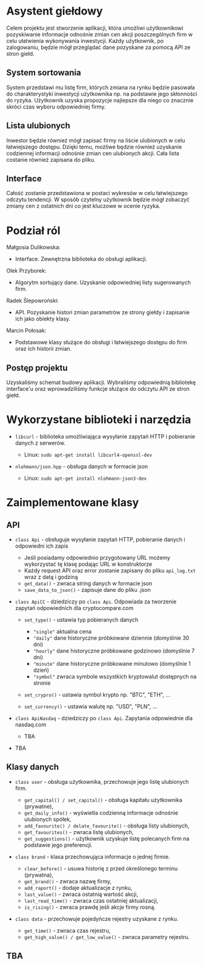 # Asystent giełdowy

Celem projektu jest stworzenie aplikacji, która umożliwi użytkownikowi pozyskiwanie informacje odnośnie zmian cen akcji poszczególnych firm w celu ułatwienia wykonywania inwestycji. Każdy użytkownik, po zalogowaniu, będzie mógł przeglądać dane pozyskane za pomocą API ze stron giełd. 

## System sortowania

System przedstawi mu listę firm, których zmiana na rynku będzie pasowała do charakterystyki inwestycji użytkownika np. na podstawie jego skłonności do ryzyka. Użytkownik uzyska propozycje najlepsze dla niego co znacznie skróci czas wyboru odpowiedniej firmy.

## Lista ulubionych

Inwestor będzie również mógł zapisać firmy na liście ulubionych w celu łatwiejszego dostępu.
Dzięki temu, możliwe będzie również uzyskanie codziennej informacji odnośnie zmian cen ulubionych akcji. Cała lista costanie również zapisana do pliku. 

## Interface

Całość zostanie przedstawiona w postaci wykresów w celu łatwiejszego odczytu tendencji. W sposób czytelny użytkownik będzie mógł zobaczyć zmiany cen z ostatnich dni co jest kluczowe w ocenie ryzyka.


# Podział ról

Małgosia Dulikowska:
- Interface. Zewnętrzna biblioteka do obsługi aplikacji. 

Olek Przyborek:
- Algorytm sortujący dane. Uzyskanie odpowiedniej listy sugerowanych firm.

Radek Ślepowroński:
- API. Pozyskanie histori zmian parametrów ze strony giełdy i zapisanie ich jako obiekty klasy.

Marcin Połosak:
- Podstawowe klasy służące do obsługi i łatwiejszego dostępu do firm oraz ich historii zmian.

## Postęp projektu

Uzyskaliśmy schemat budowy aplikacji. Wybraliśmy odpowiednią bibliotekę interface'u oraz wprowadziliśmy funkcje służące do odczytu API ze stron giełd.

# Wykorzystane biblioteki i narzędzia

- `libcurl` - biblioteka umożliwiająca wysyłanie zapytań HTTP i pobieranie danych z serwerów.
    - Linux: `sudo apt-get install libcurl4-openssl-dev`

- `nlohmann/json.hpp` - obsługa danych w formacie json
    - Linux: `sudo apt-get install nlohmann-json3-dev`


# Zaimplementowane klasy

## API

- `class Api` - obsługuje wysyłanie zapytań HTTP, pobieranie danych i odpowiedni ich zapis

    - Jeśli posiadamy odpowiednio przygotowany URL możemy wykorzystać tę klasę podając URL w konstruktorze 
    - Każdy request API oraz error zostanie zapisany do pliku `api_log.txt` wraz z datą i godziną
    - `get_data()` - zwraca string danych w formacie json
    - `save_data_to_json()` - zapisuje dane do pliku .json

- `class ApiCC` - dziedziczy po `class Api`. Odpowiada za tworzenie zapytań odpowiednich dla cryptocompare.com

    - `set_type()` - ustawia typ pobieranych danych
        - `"single"` aktualna cena
        - `"daily"` dane historyczne próbkowane dziennie (domyślnie 30 dni)
        - `"hourly"` dane historyczne próbkowane godzinowo (domyślnie 7 dni)
        - `"minute"` dane historyczne próbkowane minutowo (domyślnie 1 dzień)
        - `"symbol"` zwraca symbole wszystkich kryptowalut dostępnych na stronie

    - `set_crypro()` - ustawia symbol krypto np. "BTC", "ETH", ...
    - `set_currency()` - ustawia walutę np. "USD", "PLN", ...

- `class ApiNasdaq` - dziedziczy po `class Api`. Zapytania odpowiednie dla nasdaq.com

    - TBA

- TBA

## Klasy danych

- `class user` - obsługa użytkownika, przechowuje jego listę ulubionych firm.
    - `get_capital() / set_capital()` - obsługa kapitału użytkownika (prywatne),
    - `get_daily_info()` - wyświetla codzienną informacje odnośnie ulubionych spółek,
    - `add_favourite() / delate_favourite()` - obsługa listy ulubionych,
    - `get_favourites()` - zwraca listę ulubionych,
    - `get_suggestions()` - użytkownik uzyskuje listę polecanych firm na podstawie jego preferencji.


- `class brand` - klasa przechowująca informacje o jednej firmie.
    - `clear_before()` - usuwa historię z przed określonego terminu (prywatna),
    - `get_brand()` - zwraca nazwę firmy,
    - `add_raport()` - dodaje aktualizacje z rynku,
    - `last_value()` - zwraca ostatnią wartość akcji,
    - `last_read_time()` - zwraca czas ostatniej aktualizacji,
    - `is_rising()` - zwraca prawdę jeśli akcje firmy rosną.


- `class data` - przechowuje pojedyńcze rejestry uzyskane z rynku.
    - `get_time()` - zwraca czas rejestru,
    - `get_high_value() / get_low_value()` - zwraca parametry rejestru.


## TBA
